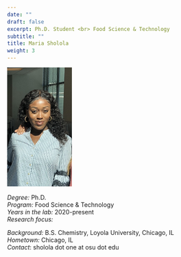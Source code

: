 ```yaml
---
date: ""
draft: false
excerpt: Ph.D. Student <br> Food Science & Technology
subtitle: ""
title: Maria Sholola
weight: 3
---
```


<p align="left"> 
<img src=featured.jpeg width="30%" alt="photo of maria sholola">
</p>

*Degree:* Ph.D. <br>
*Program:* Food Science & Technology <br>
*Years in the lab:* 2020-present <br>
*Research focus:* 

*Background:* B.S. Chemistry, Loyola University, Chicago, IL <br>
*Hometown:* Chicago, IL <br>
*Contact*: sholola dot one at osu dot edu
